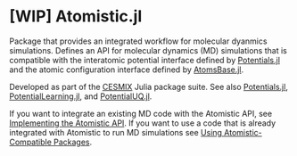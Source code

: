 # [WIP] Atomistic.jl

Package that provides an integrated workflow for molecular dyanmics simulations. Defines an API for molecular dynamics (MD) simulations that is compatible with the interatomic potential interface defined by [Potentials.jl](https://github.com/cesmix-mit/Potentials.jl) and the atomic configuration interface defined by [AtomsBase.jl](https://github.com/JuliaMolSim/AtomsBase.jl).

Developed as part of the [CESMIX](https://computing.mit.edu/cesmix) Julia package suite. See also [Potentials.jl](https://github.com/cesmix-mit/Potentials.jl), [PotentialLearning.jl](https://github.com/cesmix-mit/PotentialLearning.jl), and [PotentialUQ.jl](https://github.com/cesmix-mit/PotentialUQ.jl).

If you want to integrate an existing MD code with the Atomistic API, see [Implementing the Atomistic API](@ref). If you want to use a code that is already integrated with Atomistic to run MD simulations see [Using Atomistic-Compatible Packages](@ref).
